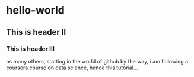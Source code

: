 # hello-world
## This is header II
### This is header III
as many others, starting in the world of github
by the way, i am following a coursera course on 
data science, hence this tutorial...

